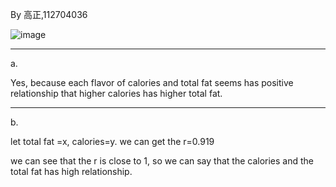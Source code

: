 By 高正,112704036

![image](https://github.com/user-attachments/assets/ed50c8af-2ee1-4213-9cd6-3c4b1a02ac68)

______
a.

Yes, because each flavor of calories and total fat seems has positive relationship that higher calories has higher total fat.

________
b.

let total fat =x, calories=y.
we can get the r=0.919

we can see that the r is close to 1, so we can say that the calories and the total fat has high relationship. 
